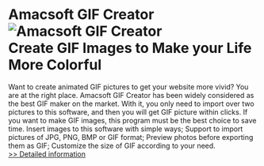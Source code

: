 # Amacsoft GIF Creator<br />![Amacsoft GIF Creator](https://mycommerce.akamaized.net/api/pimages/P300924631/BIG/300924631.PNG)<br />Create GIF Images to Make your Life More Colorful
Want to create animated GIF pictures to get your website more vivid? You are at the right place. Amacsoft GIF Creator has been widely considered as the best GIF maker on the market. With it, you only need to import over two pictures to this software, and then you will get GIF picture within clicks. If you want to make GIF images, this program must be the best choice to save time.
Insert images to this software with simple ways;
Support to import pictures of JPG, PNG, BMP or GIF format;
Preview photos before exporting them as GIF;
Customize the size of GIF according to your need.<br />[>> Detailed information](https://secure.shareit.com/shareit/product.html?productid=300924631&affiliateid=200057808)